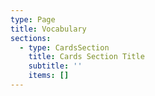 ```yaml
---
type: Page
title: Vocabulary
sections:
  - type: CardsSection
    title: Cards Section Title
    subtitle: ''
    items: []
---
```

